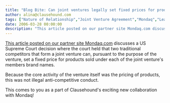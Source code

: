 ```yaml
---
title: "Blog Bite: Can joint ventures legally set fixed prices for products sold within a market, albeit under each of the separate brand names of the joint venture's members?"
author: alina@clausehound.com
tags: ["Nature of Relationship","Joint Venture Agreement","Mondaq","Learn","USA (Federal)"]
date: 2006-03-28 00:00:00
description: "This article posted on our partner site Mondaq.com discusses a US Supreme Court decision where the court held that two traditional competitors that form a joint venture can, pursuant to the purpose of the venture, set a fixed price for products sold under each of the joint venture's members brand names."
---
```


[This article posted on our partner site Mondaq.com](http://www.mondaq.com/unitedstates/x/38704/Trade+Regulation+Practices/Joint+Venture+Did+Not+Engage+in+per+se+Illegal+Price+Fixing+When+it+Set+Prices+for+its+Own+Products) discusses a US Supreme Court decision where the court held that two traditional competitors that form a joint venture can, pursuant to the purpose of the venture, set a fixed price for products sold under each of the joint venture's members brand names. 

Because the core activity of the venture itself was the pricing of products, this was not illegal anti-competitive conduct.

This comes to you as a part of Clausehound's exciting new collaboration with Mondaq!
